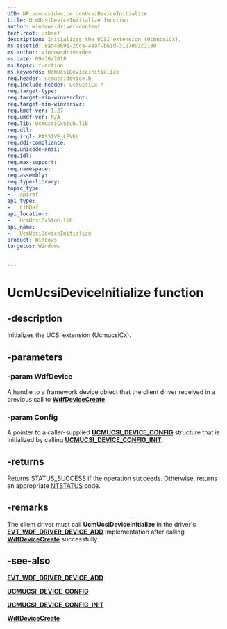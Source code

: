 ```yaml
---
UID: NF:ucmucsidevice.UcmUcsiDeviceInitialize
title: UcmUcsiDeviceInitialize function
author: windows-driver-content
tech.root: usbref
description: Initializes the UCSI extension (UcmucsiCx).
ms.assetid: 8ad48691-2cca-4aaf-b61d-3127001c3180
ms.author: windowsdriverdev
ms.date: 09/30/2018 
ms.topic: function
ms.keywords: UcmUcsiDeviceInitialize
req.header: ucmucsidevice.h
req.include-header: UcmucsiCx.h 
req.target-type:
req.target-min-winverclnt:
req.target-min-winversvr:
req.kmdf-ver: 1.27
req.umdf-ver: N/A
req.lib: UcmUcsiCxStub.lib
req.dll:
req.irql: PASSIVE_LEVEL
req.ddi-compliance:
req.unicode-ansi:
req.idl:
req.max-support:
req.namespace:
req.assembly:
req.type-library: 
topic_type: 
-	apiref
api_type: 
-	LibDef
api_location: 
-	UcmUcsiCxStub.lib
api_name: 
-	UcmUcsiDeviceInitialize
product: Windows
targetos: Windows


---
```


# UcmUcsiDeviceInitialize function


## -description

Initializes the UCSI extension (UcmucsiCx).

## -parameters

### -param WdfDevice
A handle to a framework device object that the client driver received in a previous call to [**WdfDeviceCreate**](https://msdn.microsoft.com/library/windows/hardware/ff545926).

### -param Config
A pointer to a caller-supplied [**UCMUCSI_DEVICE_CONFIG**](ns-ucmucsidevice-_ucmucsi_device_config.md) structure that is initialized by calling [**UCMUCSI_DEVICE_CONFIG_INIT**](nf-ucmucsidevice-ucmucsi_device_config_init.md).

## -returns
Returns STATUS_SUCCESS if the operation succeeds. Otherwise, returns an appropriate [NTSTATUS](https://msdn.microsoft.com/7792201b-63bb-4db5-803d-2af02893d505) code.

## -remarks
The client driver must call **UcmUcsiDeviceInitialize** in the driver's [**EVT_WDF_DRIVER_DEVICE_ADD**](https://msdn.microsoft.com/library/windows/hardware/ff541693) implementation after calling [**WdfDeviceCreate**](https://msdn.microsoft.com/library/windows/hardware/ff545926) successfully.

## -see-also

[**EVT_WDF_DRIVER_DEVICE_ADD**](https://msdn.microsoft.com/library/windows/hardware/ff541693)

[**UCMUCSI_DEVICE_CONFIG**](ns-ucmucsidevice-_ucmucsi_device_config.md)

[**UCMUCSI_DEVICE_CONFIG_INIT**](nf-ucmucsidevice-ucmucsi_device_config_init.md)

[**WdfDeviceCreate**](https://msdn.microsoft.com/library/windows/hardware/ff545926)
